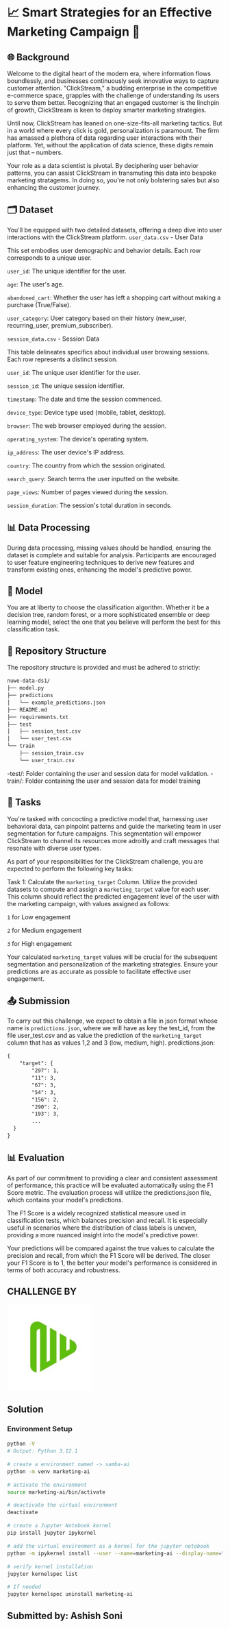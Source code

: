 # 📈 Smart Strategies for an Effective Marketing Campaign 🚀

## 🌐 Background

Welcome to the digital heart of the modern era, where information flows boundlessly, and businesses continuously seek innovative ways to capture customer attention. "ClickStream," a budding enterprise in the competitive e-commerce space, grapples with the challenge of understanding its users to serve them better. Recognizing that an engaged customer is the linchpin of growth, ClickStream is keen to deploy smarter marketing strategies.

Until now, ClickStream has leaned on one-size-fits-all marketing tactics. But in a world where every click is gold, personalization is paramount. The firm has amassed a plethora of data regarding user interactions with their platform. Yet, without the application of data science, these digits remain just that – numbers.

Your role as a data scientist is pivotal. By deciphering user behavior patterns, you can assist ClickStream in transmuting this data into bespoke marketing stratagems. In doing so, you're not only bolstering sales but also enhancing the customer journey.

## 🗂️ Dataset

You'll be equipped with two detailed datasets, offering a deep dive into user interactions with the ClickStream platform.
`user_data.csv` - User Data

This set embodies user demographic and behavior details. Each row corresponds to a unique user.

`user_id`: The unique identifier for the user.

`age`: The user's age.

`abandoned_cart`: Whether the user has left a shopping cart without making a purchase (True/False).

`user_category`: User category based on their history (new_user, recurring_user, premium_subscriber).

`session_data.csv` - Session Data

This table delineates specifics about individual user browsing sessions. Each row represents a distinct session.

`user_id`: The unique user identifier for the user.

`session_id`: The unique session identifier.

`timestamp`: The date and time the session commenced.

`device_type`: Device type used (mobile, tablet, desktop).

`browser`: The web browser employed during the session.

`operating_system`: The device's operating system.

`ip_address`: The user device's IP address.

`country`: The country from which the session originated.

`search_query`: Search terms the user inputted on the website.

`page_views`: Number of pages viewed during the session.

`session_duration`: The session's total duration in seconds.

## 📊 Data Processing

During data processing, missing values should be handled, ensuring the dataset is complete and suitable for analysis. Participants are encouraged to user feature engineering techniques to derive new features and transform existing ones, enhancing the model's predictive power.

## 🤖 Model

You are at liberty to choose the classification algorithm. Whether it be a decision tree, random forest, or a more sophisticated ensemble or deep learning model, select the one that you believe will perform the best for this classification task.

## 📂 Repository Structure

The repository structure is provided and must be adhered to strictly:

```markdown
nuwe-data-ds1/
├── model.py
├── predictions
│   └── example_predictions.json
├── README.md
├── requirements.txt
├── test
│   ├── session_test.csv
│   └── user_test.csv
└── train
    ├── session_train.csv
    └── user_train.csv
```

-test/: Folder containing the user and session data for model validation. -train/: Folder containing the user and session data for model training

## 🎯 Tasks

You're tasked with concocting a predictive model that, harnessing user behavioral data, can pinpoint patterns and guide the marketing team in user segmentation for future campaigns. This segmentation will empower ClickStream to channel its resources more adroitly and craft messages that resonate with diverse user types.

As part of your responsibilities for the ClickStream challenge, you are expected to perform the following key tasks:

Task 1: Calculate the `marketing_target` Column. Utilize the provided datasets to compute and assign a `marketing_target` value for each user. This column should reflect the predicted engagement level of the user with the marketing campaign, with values assigned as follows:

`1` for Low engagement

`2` for Medium engagement

`3` for High engagement

Your calculated `marketing_target` values will be crucial for the subsequent segmentation and personalization of the marketing strategies. Ensure your predictions are as accurate as possible to facilitate effective user engagement.

## 📤 Submission

To carry out this challenge, we expect to obtain a file in json format whose name is `predictions.json`, where we will have as key the test_id, from the file user_test.csv and as value the prediction of the `marketing_target` column that has as values 1,2 and 3 (low, medium, high). predictions.json:

```markdown
{
    "target": {
        "297": 1,
        "11": 3,
        "67": 3,
        "54": 3,
        "156": 2,
        "290": 2,
        "193": 3,
        ...
  }
}
```

## 📊 Evaluation

As part of our commitment to providing a clear and consistent assessment of performance, this practice will be evaluated automatically using the F1 Score metric. The evaluation process will utilize the predictions.json file, which contains your model's predictions.

The F1 Score is a widely recognized statistical measure used in classification tests, which balances precision and recall. It is especially useful in scenarios where the distribution of class labels is uneven, providing a more nuanced insight into the model's predictive power.

Your predictions will be compared against the true values to calculate the precision and recall, from which the F1 Score will be derived. The closer your F1 Score is to 1, the better your model's performance is considered in terms of both accuracy and robustness.

## CHALLENGE BY

![NUWE](/nuwe-logo.jpg)

## Solution

### Environment Setup

```bash
python -V
# Output: Python 3.12.1
```

```bash
# create a environment named -> samba-ai
python -m venv marketing-ai
```

```bash
# activate the environment
source marketing-ai/bin/activate
```

```bash
# deactivate the virtual environment
deactivate
```

```bash
# create a Jupyter Notebook kernel
pip install jupyter ipykernel
```

```bash
# add the virtual environment as a kernel for the jupyter notebook
python -m ipykernel install --user --name=marketing-ai --display-name="Py3.12-marketing-ai"
```

```bash
# verify kernel installation
jupyter kernelspec list
```

```bash
# If needed
jupyter kernelspec uninstall marketing-ai
```

## Submitted by: Ashish Soni
